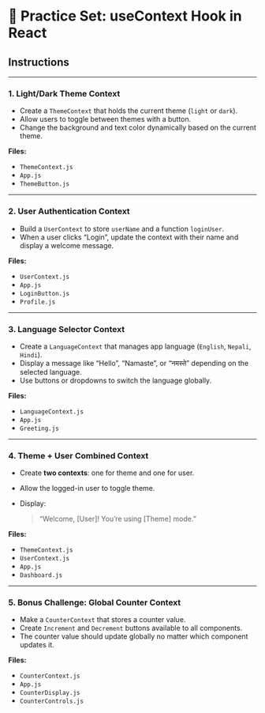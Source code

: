 # 🧠 Practice Set: useContext Hook in React

## Instructions

---

### 1. Light/Dark Theme Context

* Create a `ThemeContext` that holds the current theme (`light` or `dark`).
* Allow users to toggle between themes with a button.
* Change the background and text color dynamically based on the current theme.

**Files:**

* `ThemeContext.js`
* `App.js`
* `ThemeButton.js`

---

### 2. User Authentication Context

* Build a `UserContext` to store `userName` and a function `loginUser`.
* When a user clicks “Login”, update the context with their name and display a welcome message.

**Files:**

* `UserContext.js`
* `App.js`
* `LoginButton.js`
* `Profile.js`

---

### 3. Language Selector Context

* Create a `LanguageContext` that manages app language (`English`, `Nepali`, `Hindi`).
* Display a message like “Hello”, “Namaste”, or “नमस्ते” depending on the selected language.
* Use buttons or dropdowns to switch the language globally.

**Files:**

* `LanguageContext.js`
* `App.js`
* `Greeting.js`

---

### 4. Theme + User Combined Context

* Create **two contexts**: one for theme and one for user.
* Allow the logged-in user to toggle theme.
* Display:

  > “Welcome, [User]! You’re using [Theme] mode.”

**Files:**

* `ThemeContext.js`
* `UserContext.js`
* `App.js`
* `Dashboard.js`

---

### 5. Bonus Challenge: Global Counter Context

* Make a `CounterContext` that stores a counter value.
* Create `Increment` and `Decrement` buttons available to all components.
* The counter value should update globally no matter which component updates it.

**Files:**

* `CounterContext.js`
* `App.js`
* `CounterDisplay.js`
* `CounterControls.js`
